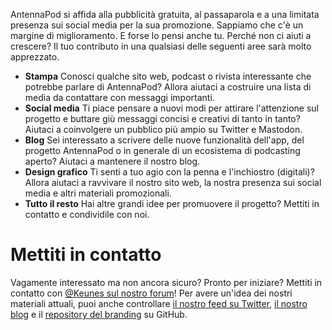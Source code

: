 AntennaPod si affida alla pubblicità gratuita, al passaparola e a una limitata
presenza sui social media per la sua promozione. Sappiamo che c'è un margine di
miglioramento. E forse lo pensi anche tu. Perché non ci aiuti a crescere? Il tuo
contributo in una qualsiasi delle seguenti aree sarà molto apprezzato.

* **Stampa** Conosci qualche sito web, podcast o rivista interessante che
potrebbe parlare di AntennaPod? Allora aiutaci a costruire una lista di media
da contattare con messaggi importanti.
* **Social media** Ti piace pensare a nuovi modi per attirare l'attenzione sul
progetto e buttare giù messaggi concisi e creativi di tanto in tanto? Aiutaci
a coinvolgere un pubblico più ampio su Twitter e Mastodon.
* **Blog** Sei interessato a scrivere delle nuove funzionalità dell'app, del
progetto AntennaPod o in generale di un ecosistema di podcasting aperto?
Aiutaci a mantenere il nostro blog.
* **Design grafico** Ti senti a tuo agio con la penna e l'inchiostro (digitali)?
Allora aiutaci a ravvivare il nostro sito web, la nostra presenza sui social
media e altri materiali promozionali.
* **Tutto il resto** Hai altre grandi idee per promuovere il progetto? Mettiti in
contatto e condividile con noi.

# Mettiti in contatto

Vagamente interessato ma non ancora sicuro? Pronto per iniziare? Mettiti in
contatto con [@Keunes sul nostro forum](https://forum.antennapod.org/u/keunes)!
Per avere un'idea dei nostri materiali attuali, puoi anche controllare [il
nostro feed su Twitter](https://www.twitter.com/antennapod), [il nostro
blog](/blog) e il [repository del
branding](https://github.com/AntennaPod/Branding) su GitHub.
